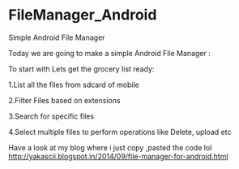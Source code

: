 FileManager_Android
===================

Simple Android File Manager

Today we are going to make a simple Android File Manager :

 To start with Lets get the grocery list ready:

 1.List all the files from sdcard of mobile

 2.Filter Files based on extensions

 3.Search for specific files

 4.Select multiple files to perform operations like Delete, upload etc
 
 Have a look at my blog where i just copy ,pasted the code lol
 http://yakascii.blogspot.in/2014/09/file-manager-for-android.html
